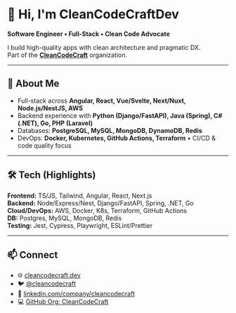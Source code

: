 # 👋 Hi, I'm CleanCodeCraftDev  
**Software Engineer • Full-Stack • Clean Code Advocate**

I build high-quality apps with clean architecture and pragmatic DX.  
Part of the [**CleanCodeCraft**](https://github.com/CleanCodeCraft) organization.

---

## 🚀 About Me
- Full-stack across **Angular, React, Vue/Svelte, Next/Nuxt, Node.js/NestJS, AWS**
- Backend experience with **Python (Django/FastAPI), Java (Spring), C# (.NET), Go, PHP (Laravel)**
- Databases: **PostgreSQL, MySQL, MongoDB, DynamoDB, Redis**
- DevOps: **Docker, Kubernetes, GitHub Actions, Terraform** • CI/CD & code quality focus

---

## 🛠️ Tech (Highlights)
**Frontend:** TS/JS, Tailwind, Angular, React, Next.js  
**Backend:** Node/Express/Nest, Django/FastAPI, Spring, .NET, Go  
**Cloud/DevOps:** AWS, Docker, K8s, Terraform, GitHub Actions  
**DB:** Postgres, MySQL, MongoDB, Redis  
**Testing:** Jest, Cypress, Playwright, ESLint/Prettier

---

## 📫 Connect
- 🌐 [cleancodecraft.dev](https://cleancodecraft.dev)
- 🐦 [@cleancodecraft](https://twitter.com/cleancodecraft)
- 💼 [linkedin.com/company/cleancodecraft](https://linkedin.com/company/cleancodecraft)
- 💻 [GitHub Org: CleanCodeCraft](https://github.com/CleanCodeCraft)
